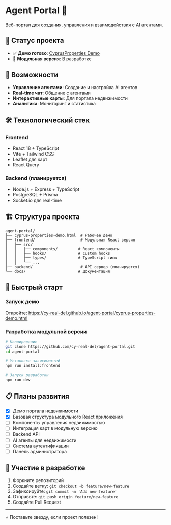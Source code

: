 # Agent Portal 🤖

Веб-портал для создания, управления и взаимодействия с AI агентами.

## 🎯 Статус проекта

- ✅ **Демо готово**: [CyprusProperties Demo](https://cy-real-del.github.io/agent-portal/cyprus-properties-demo.html)
- 🚧 **Модульная версия**: В разработке

## 🚀 Возможности

- **Управление агентами**: Создание и настройка AI агентов
- **Real-time чат**: Общение с агентами
- **Интерактивные карты**: Для портала недвижимости
- **Аналитика**: Мониторинг и статистика

## 🛠 Технологический стек

### Frontend
- React 18 + TypeScript
- Vite + Tailwind CSS
- Leaflet для карт
- React Query

### Backend (планируется)
- Node.js + Express + TypeScript
- PostgreSQL + Prisma
- Socket.io для real-time

## 🏗 Структура проекта

```
agent-portal/
├── cyprus-properties-demo.html  # Рабочее демо
├── frontend/                    # Модульная React версия
│   ├── src/
│   │   ├── components/         # React компоненты
│   │   ├── hooks/              # Custom hooks
│   │   ├── types/              # TypeScript типы
│   │   └── ...
├── backend/                     # API сервер (планируется)
└── docs/                       # Документация
```

## 🚦 Быстрый старт

### Запуск демо
Откройте: https://cy-real-del.github.io/agent-portal/cyprus-properties-demo.html

### Разработка модульной версии
```bash
# Клонирование
git clone https://github.com/cy-real-del/agent-portal.git
cd agent-portal

# Установка зависимостей
npm run install:frontend

# Запуск разработки
npm run dev
```

## 📋 Планы развития

- [x] Демо портала недвижимости
- [x] Базовая структура модульного React приложения
- [ ] Компоненты управления недвижимостью
- [ ] Интеграция карт в модульную версию
- [ ] Backend API
- [ ] AI агенты для недвижимости
- [ ] Система аутентификации
- [ ] Панель администратора

## 🤝 Участие в разработке

1. Форкните репозиторий
2. Создайте ветку: `git checkout -b feature/new-feature`
3. Зафиксируйте: `git commit -m 'Add new feature'`
4. Отправьте: `git push origin feature/new-feature`
5. Создайте Pull Request

---

⭐ Поставьте звезду, если проект полезен!
